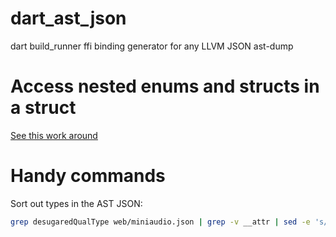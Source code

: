 # dart_ast_json
dart build_runner ffi binding generator for any LLVM JSON ast-dump


Access nested enums and structs in a struct
===========================================

[See this work around](https://github.com/dart-lang/sdk/issues/37271#issuecomment-502946889)


Handy commands
==============

Sort out types in the AST JSON:
```bash
grep desugaredQualType web/miniaudio.json | grep -v __attr | sed -e 's/^[ \t]*//' | sort | uniq | less
```